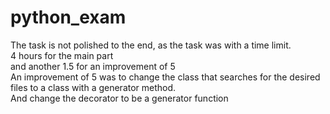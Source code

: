 # python_exam
The task is not polished to the end, as the task was with a time limit.  
4 hours for the main part  
and another 1.5 for an improvement of 5  
An improvement of 5 was to change the class that searches for the desired files to a class with a generator method.  
And change the decorator to be a generator function  
